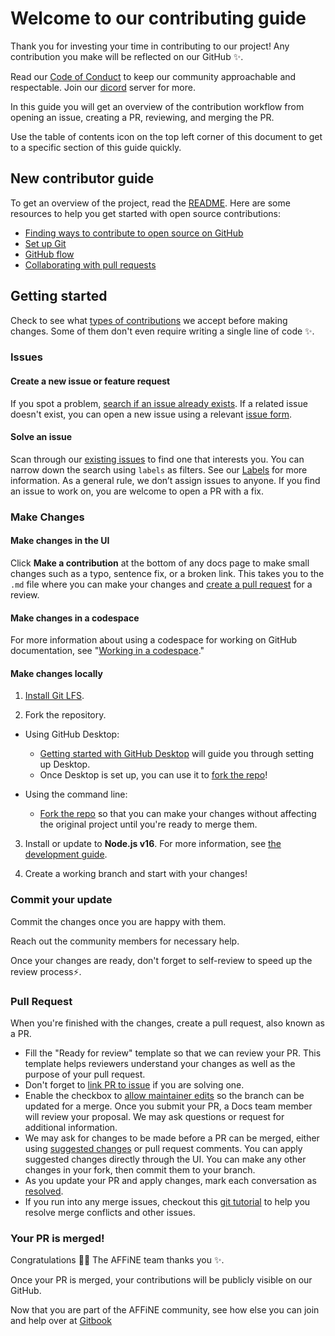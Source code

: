 # Welcome to our contributing guide <!-- omit in toc -->

Thank you for investing your time in contributing to our project! Any contribution you make will be reflected on our GitHub :sparkles:.

Read our [Code of Conduct](./CODE_OF_CONDUCT.md) to keep our community approachable and respectable. Join our [dicord](https://discord.com/invite/yz6tGVsf5p) server for more.

In this guide you will get an overview of the contribution workflow from opening an issue, creating a PR, reviewing, and merging the PR.

Use the table of contents icon on the top left corner of this document to get to a specific section of this guide quickly.

## New contributor guide

To get an overview of the project, read the [README](../README.md). Here are some resources to help you get started with open source contributions:

-   [Finding ways to contribute to open source on GitHub](https://docs.github.com/en/get-started/exploring-projects-on-github/finding-ways-to-contribute-to-open-source-on-github)
-   [Set up Git](https://docs.github.com/en/get-started/quickstart/set-up-git)
-   [GitHub flow](https://docs.github.com/en/get-started/quickstart/github-flow)
-   [Collaborating with pull requests](https://docs.github.com/en/github/collaborating-with-pull-requests)

## Getting started

Check to see what [types of contributions](types-of-contributions.md) we accept before making changes. Some of them don't even require writing a single line of code :sparkles:.

### Issues

#### Create a new issue or feature request

If you spot a problem, [search if an issue already exists](https://docs.github.com/en/github/searching-for-information-on-github/searching-on-github/searching-issues-and-pull-requests#search-by-the-title-body-or-comments). If a related issue doesn't exist, you can open a new issue using a relevant [issue form](https://github.com/toeverything/AFFiNE/issues/new/choose).

#### Solve an issue

Scan through our [existing issues](https://github.com/toeverything/AFFiNE/issues) to find one that interests you. You can narrow down the search using `labels` as filters. See our [Labels](https://github.com/toeverything/AFFiNE/labels) for more information. As a general rule, we don’t assign issues to anyone. If you find an issue to work on, you are welcome to open a PR with a fix.

### Make Changes

#### Make changes in the UI

Click **Make a contribution** at the bottom of any docs page to make small changes such as a typo, sentence fix, or a broken link. This takes you to the `.md` file where you can make your changes and [create a pull request](#pull-request) for a review.

#### Make changes in a codespace

For more information about using a codespace for working on GitHub documentation, see "[Working in a codespace](https://github.com/github/docs/blob/main/contributing/codespace.md)."

#### Make changes locally

1. [Install Git LFS](https://docs.github.com/en/github/managing-large-files/versioning-large-files/installing-git-large-file-storage).

2. Fork the repository.

-   Using GitHub Desktop:

    -   [Getting started with GitHub Desktop](https://docs.github.com/en/desktop/installing-and-configuring-github-desktop/getting-started-with-github-desktop) will guide you through setting up Desktop.
    -   Once Desktop is set up, you can use it to [fork the repo](https://docs.github.com/en/desktop/contributing-and-collaborating-using-github-desktop/cloning-and-forking-repositories-from-github-desktop)!

-   Using the command line:
    -   [Fork the repo](https://docs.github.com/en/github/getting-started-with-github/fork-a-repo#fork-an-example-repository) so that you can make your changes without affecting the original project until you're ready to merge them.

3. Install or update to **Node.js v16**. For more information, see [the development guide](contributing/development.md).

4. Create a working branch and start with your changes!

### Commit your update

Commit the changes once you are happy with them.

Reach out the community members for necessary help. 

Once your changes are ready, don't forget to self-review to speed up the review process:zap:.

### Pull Request

When you're finished with the changes, create a pull request, also known as a PR.

-   Fill the "Ready for review" template so that we can review your PR. This template helps reviewers understand your changes as well as the purpose of your pull request.
-   Don't forget to [link PR to issue](https://docs.github.com/en/issues/tracking-your-work-with-issues/linking-a-pull-request-to-an-issue) if you are solving one.
-   Enable the checkbox to [allow maintainer edits](https://docs.github.com/en/github/collaborating-with-issues-and-pull-requests/allowing-changes-to-a-pull-request-branch-created-from-a-fork) so the branch can be updated for a merge.
    Once you submit your PR, a Docs team member will review your proposal. We may ask questions or request for additional information.
-   We may ask for changes to be made before a PR can be merged, either using [suggested changes](https://docs.github.com/en/github/collaborating-with-issues-and-pull-requests/incorporating-feedback-in-your-pull-request) or pull request comments. You can apply suggested changes directly through the UI. You can make any other changes in your fork, then commit them to your branch.
-   As you update your PR and apply changes, mark each conversation as [resolved](https://docs.github.com/en/github/collaborating-with-issues-and-pull-requests/commenting-on-a-pull-request#resolving-conversations).
-   If you run into any merge issues, checkout this [git tutorial](https://github.com/skills/resolve-merge-conflicts) to help you resolve merge conflicts and other issues.

### Your PR is merged!

Congratulations :tada::tada: The AFFiNE team thanks you :sparkles:.

Once your PR is merged, your contributions will be publicly visible on our GitHub.

Now that you are part of the AFFiNE community, see how else you can join and help over at [Gitbook](https://docs.affine.pro/affine/)
